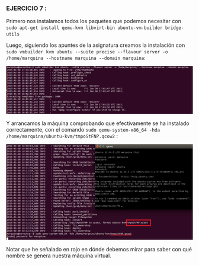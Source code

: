 ### EJERCICIO  7 :
Primero nos instalamos todos los paquetes que podemos necesitar con ` sudo apt-get install qemu-kvm libvirt-bin ubuntu-vm-builder bridge-utils`

Luego, siguiendo los apuntes de la asignatura creamos la instalación con `sudo vmbuilder kvm ubuntu --suite precise --flavour server -o /home/marquina --hostname marquina --domain marquina`:

![](capturas/16.png)


Y arrancamos la máquina comprobando que efectivamente se ha instalado correctamente, con el comando `sudo qemu-system-x86_64 -hda /home/marquina/ubuntu-kvm/tmpoStFNP.qcow2` :

![](capturas/17.png)

Notar que he señalado en rojo en dónde debemos mirar para saber con qué nombre se genera nuestra máquina virtual.